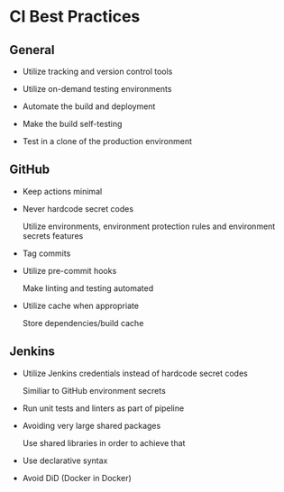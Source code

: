 # CI Best Practices

## General

- Utilize tracking and version control tools

- Utilize on-demand testing environments

- Automate the build and deployment

- Make the build self-testing

- Test in a clone of the production environment

## GitHub

- Keep actions minimal

- Never hardcode secret codes

  Utilize environments, environment protection rules and environment secrets features

- Tag commits

- Utilize pre-commit hooks

  Make linting and testing automated

- Utilize cache when appropriate

  Store dependencies/build cache

## Jenkins

- Utilize Jenkins credentials instead of hardcode secret codes

  Similiar to GitHub environment secrets

- Run unit tests and linters as part of pipeline

- Avoiding very large shared packages

  Use shared libraries in order to achieve that

- Use declarative syntax

- Avoid DiD (Docker in Docker)



